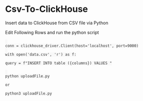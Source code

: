 # Csv-To-ClickHouse
Insert data to ClickHouse from CSV file via Python


Edit Following Rows and run the python script
<pre id="example"><code class="language-lang"  style="color: #333; background: #f8f8f8;"> 
conn = clickhouse_driver.Client(host='localhost', port=9000)
 
with open('data.csv', 'r') as f:

query = f"INSERT INTO table ({columns}) VALUES "
</code></pre>

<pre id="example"><code class="language-lang"  style="color: #333; background: #f8f8f8;"> 
python uploadFile.py

or

python3 uploadFile.py
</code></pre>
